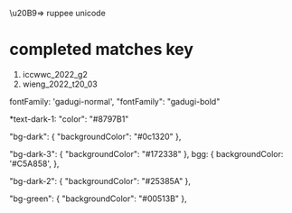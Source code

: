 \u20B9=> ruppee unicode

# completed matches key 
1. iccwwc_2022_g2
2. wieng_2022_t20_03

fontFamily: 'gadugi-normal',
"fontFamily": "gadugi-bold"

*text-dark-1:
    "color": "#8797B1"

"bg-dark": {
    "backgroundColor": "#0c1320"
  },    

 "bg-dark-3": {
    "backgroundColor": "#172338"
},
 bgg: {
    backgroundColor: '#C5A858',
},

"bg-dark-2": {
    "backgroundColor": "#25385A"
  },
   
"bg-green": {
    "backgroundColor": "#00513B"
  },